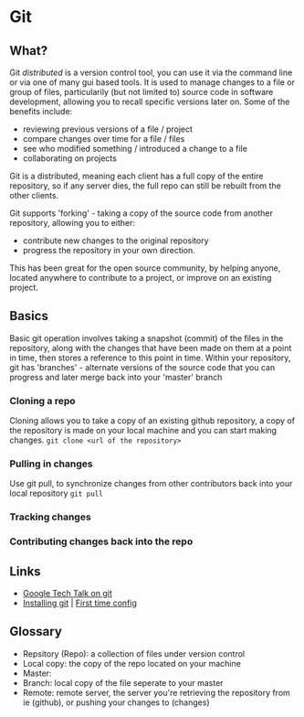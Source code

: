 # Git
## What?
Git *distributed* is a version control tool, you can use it via the command line or via one of many gui based tools.
It is used to manage changes to a file or group of files, particularily (but not limited to) source code in software development, allowing you to recall specific versions later on.
Some of the benefits include:

- reviewing previous versions of a file / project
- compare changes over time for a file / files
- see who modified something / introduced a change to a file
- collaborating on projects

Git is a distributed, meaning each client has a full copy of the entire repository, so if any server dies, the full repo can still be rebuilt from the other clients.  

Git supports 'forking' - taking a copy of the source code from another repository, allowing you to either:
- contribute new changes to the original repository
- progress the repository in your own direction.

This has been great for the open source community, by helping anyone, located anywhere to contribute to a project, or improve on an existing project.

## Basics
Basic git operation involves taking a snapshot (commit) of the files in the repository, along with the changes that have been made on them at a point in time, then stores a reference to this point in time.
Within your repository, git has 'branches' - alternate versions of the source code that you can progress and later merge back into your 'master' branch

### Cloning a repo
Cloning allows you to take a copy of an existing github repository, a copy of the repository is made on your local machine and you can start making changes.
`git clone <url of the repository>`

### Pulling in changes
Use git pull, to synchronize changes from other contributors back into your local repository
`git pull`

### Tracking changes

### Contributing changes back into the repo


## Links
* [Google Tech Talk on git](https://www.youtube.com/watch?v=8dhZ9BXQgc4)
* [Installing git](https://git-scm.com/book/en/v2/Getting-Started-Installing-Git) | [First time config](https://git-scm.com/book/en/v2/Getting-Started-First-Time-Git-Setup)

## Glossary
* Repsitory (Repo): a collection of files under version control
* Local copy: the copy of the repo located on your machine
* Master:
* Branch: local copy of the file seperate to your master
* Remote: remote server, the server you're retrieving the repository from ie (github), or pushing your changes to (changes)
